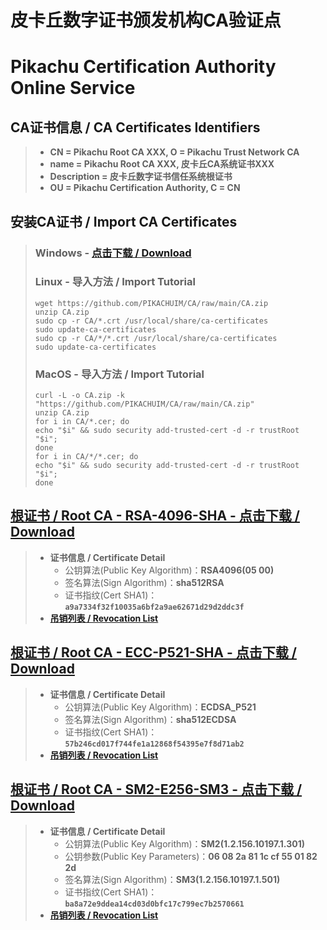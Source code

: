 # 皮卡丘数字证书颁发机构CA验证点

# Pikachu Certification Authority Online Service

## CA证书信息 / CA Certificates Identifiers

> - **CN = Pikachu Root CA XXX, O = Pikachu Trust Network CA**
>- **name = Pikachu Root CA XXX, 皮卡丘CA系统证书XXX**
> - **Description = 皮卡丘数字证书信任系统根证书**
> - **OU = Pikachu Certification Authority, C = CN**

## 安装CA证书 / Import CA Certificates

> ### Windows - [点击下载 / Download](https://github.com/PIKACHUIM/CA/raw/main/AUTO/ImportCA-Windows.zip)
>
> ### Linux - 导入方法 / Import Tutorial
>
> ```
> wget https://github.com/PIKACHUIM/CA/raw/main/CA.zip
> unzip CA.zip
> sudo cp -r CA/*.crt /usr/local/share/ca-certificates
> sudo update-ca-certificates
> sudo cp -r CA/*/*.crt /usr/local/share/ca-certificates
> sudo update-ca-certificates
> ```
>
> ### MacOS  - 导入方法 / Import Tutorial
>
> ```
> curl -L -o CA.zip -k "https://github.com/PIKACHUIM/CA/raw/main/CA.zip"
> unzip CA.zip
> for i in CA/*.cer; do
> echo "$i" && sudo security add-trusted-cert -d -r trustRoot "$i";
> done
> for i in CA/*/*.cer; do
> echo "$i" && sudo security add-trusted-cert -d -r trustRoot "$i";
> done
> ```

## [根证书 / Root CA - RSA-4096-SHA - 点击下载 / Download](CA-RSA.cer)

> - **证书信息 / Certificate Detail**
>   - 公钥算法(Public Key Algorithm)：**RSA4096(05 00)**
>   - 签名算法(Sign Algorithm)：**sha512RSA**
>   - 证书指纹(Cert SHA1)：**`a9a7334f32f10035a6bf2a9ae62671d29d2ddc3f`**
> - **[吊销列表 / Revocation List](CA-RSA.crl)**

## [根证书 / Root CA - ECC-P521-SHA - 点击下载 / Download](CA-ECC.cer)

> - **证书信息 / Certificate Detail**
>   - 公钥算法(Public Key Algorithm)：**ECDSA_P521**
>   - 签名算法(Sign Algorithm)：**sha512ECDSA**
>   - 证书指纹(Cert SHA1)：**`57b246cd017f744fe1a12868f54395e7f8d71ab2`**
> - **[吊销列表 / Revocation List](CA-ECC.crl)**

## [根证书 / Root CA - SM2-E256-SM3 - 点击下载 / Download](CA-SM2.cer)

> - **证书信息 / Certificate Detail**
>   - 公钥算法(Public Key Algorithm)：**SM2(1.2.156.10197.1.301)**
>   - 公钥参数(Public Key Parameters)：**06 08 2a 81 1c cf 55 01 82 2d**
>   - 签名算法(Sign Algorithm)：**SM3(1.2.156.10197.1.501)**
>   - 证书指纹(Cert SHA1)：**`ba8a72e9ddea14cd03d0bfc17c799ec7b2570661`**
> - **[吊销列表 / Revocation List](CA-SM2.crl)**

